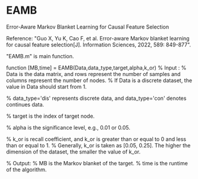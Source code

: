 # EAMB
Error-Aware Markov Blanket Learning for Causal Feature Selection

Reference: "Guo X, Yu K, Cao F, et al. Error-aware Markov blanket learning for causal feature selection[J]. Information Sciences, 2022, 589: 849-877".

"EAMB.m" is main function.

function [MB,time] = EAMB(Data,data_type,target,alpha,k_or)
% Input :
% Data is the data matrix, and rows represent the number of samples and columns represent the number of nodes.
% If Data is a discrete dataset, the value in Data should start from 1.

% data_type='dis' represents discrete data, and data_type='con' denotes continues data.

% target is the index of target node.

% alpha is the significance level, e.g., 0.01 or 0.05.

% k_or is recall coefficient, and k_or is greater than or equal to 0 and less than or equal to 1.
% Generally, k_or is taken as [0.05, 0.25]. The higher the dimension of the dataset, the smaller the value of k_or.


% Output:
% MB is the Markov blanket of the target.
% time is the runtime of the algorithm.
